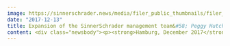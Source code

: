 ```yaml
---
image: https://sinnerschrader.news/media/filer_public_thumbnails/filer_public/2b/9d/2b9d5513-f8a5-48da-a945-842f89a3a9d1/geschaftsfuhrung_erweiterung.jpg__480x288_q85_crop_subsampling-2_upscale.jpg
date: "2017-12-13"
title: Expansion of the SinnerSchrader management team&#58; Peggy Hutchinson becomes Managing Director for People & Culture
content: <div class="newsbody"><p><strong>Hamburg, December 2017</strong> – SinnerSchrader is expanding its management team with Peggy Hutchinson (46), who is taking responsibility for the “People &amp; Culture” department with immediate effect. Besides human resources, the position also includes the development of the studio culture at the numerous locations. Due to SinnerSchrader’s growth, her work will focus on increasing staff at SinnerSchrader studios, diversity and the integration of Accenture Interactive.</p><p>Peggy Hutchinson studied sociology and has broad professional experience acquired over 20 years (including in HR management, team development and change management). In the last six years, she has successfully led the Human Resources department at SinnerSchrader. With “People &amp; Culture”, she will lead another step in SinnerSchrader’s evolution, which confirms the importance of HR alongside the company’s operational disciplines. Peggy Hutchinson reports directly to Matthias Schrader.</p><p>We are delighted to be significantly strengthening “People &amp; Culture” with Peggy, who we have known for years as a dynamic and creative manager and whose innovative ideas and activities are a valuable addition to the existing management team. In the years to come, national and international recruitment will increasingly be at the heart of our work, equipping us for all tasks in the development of transformational services and products,” says Matthias Schrader, CEO of SinnerSchrader.</p><p>“The framework for good and professional work with the right people in the right places has already been set. There is a strong corporate culture with values such as trust, respect and integrity. Our aim is to cultivate the SinnerSchrader studio culture, to continue offering our employees a professional home, and to find diverse talents on the market whose DNA matches our own,” explains Peggy Hutchinson.</p><p><strong>ABOUT SINNERSCHRADER</strong><br/>SinnerSchrader is one of the leading digital agencies in Europe with the focus on the design and development of digital products and services. More than 500 employees work on digital transformation for companies such as Allianz, Audi, comdirect bank, ERGO, Telefónica, TUI, Unitymedia and VW. SinnerSchrader was founded in 1996, has been listed on the stock exchange since 1999 and has offices in Hamburg, Berlin, Frankfurt am Main, Munich, and Prague. Since April 2017, SinnerSchrader has been part of Accenture Interactive.<br/><a href="http&#58;//sinnerschrader.com/" target="_blank">http&#58;//sinnerschrader.com</a></p></div>
---
```

